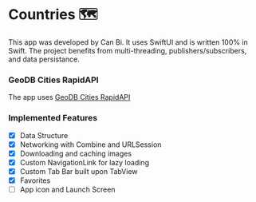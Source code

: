 # Countries 🗺
This app was developed by Can Bi. It uses SwiftUI and is written 100% in Swift. The project benefits from multi-threading, publishers/subscribers, and data persistance.

### GeoDB Cities RapidAPI
The app uses [GeoDB Cities RapidAPI](https://rapidapi.com/wirefreethought/api/geodb-cities/)

### Implemented Features
- [x]  Data Structure
- [x]  Networking with Combine and URLSession
- [x]  Downloading and caching images
- [x]  Custom NavigationLink for lazy loading
- [x]  Custom Tab Bar built upon TabView
- [x]  Favorites
- [ ]  App icon and Launch Screen
